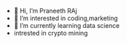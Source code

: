 - 👋 Hi, I’m Praneeth RAj
- 👀 I’m interested in coding,marketing
- 🌱 I’m currently learning data science
- intrested in crypto mining
<!---
Praneeth855270/Praneeth855270 is a ✨ special ✨ repository because its `README.md` (this file) appears on your GitHub profile.
You can click the Preview link to take a look at your changes.
--->
